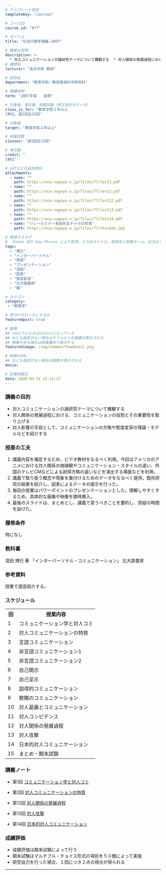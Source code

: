 ```yaml
---
# テンプレート指定
templateKey: "courses"

# コースID
course_id: "077"

# タイトル
title: "社会行動学講義-2007"

# 簡単な説明
description: >-
  * 対人コミュニケーションの諸研究テーマについて概観する  * 対人関係の発展過程における、コミュニケーションの役割とその重要性を取り上げる  * 対人影響の手段として、コミュニケーションの方略や態度変容の理論・モデルなどを紹介する ....
# 講師名
lecturer: "高井次郎 教授"

# 部局名
department: "教育学部／教育発達科学研究科"

# 開講時限
term: "2007年度	前期"

# 対象者、単位数、授業回数（修正用の元データ）
class_is_for: "教育学部２年以上
2単位、週1回全15回"

# 対象者
target: "教育学部２年以上"

# 授業回数
classes: "週1回全15回"

# 単位数
credit: "
2単位"

# pdfなどの追加資料
attachments:
  - name: "" 
    path: https://ocw.nagoya-u.jp/files/77/lect1.pdf
  - name: "" 
    path: https://ocw.nagoya-u.jp/files/77/lect2.pdf
  - name: "" 
    path: https://ocw.nagoya-u.jp/files/77/lect12.pdf
  - name: "" 
    path: https://ocw.nagoya-u.jp/files/77/lect13.pdf
  - name: "" 
    path: https://ocw.nagoya-u.jp/files/77/lect14.pdf
  - name: "リレーセミナー島田先生チャボの写真" 
    path: https://ocw.nagoya-u.jp/files/77/chicken.jpg

# 関連するタグ
# （Yahoo API Key-Phrase により取得。入力はタイトル、部局名と授業ホーム、出力はキーフレーズ（tags））
tags:
  - "博巳"
  - "インターパーソナル"
  - "質疑"
  - "プレゼンテーション"
  - "深田"
  - "図表"
  - "態度変容"
  - "北大路書房"
  - "略"

# カテゴリ
category:
 - "教育学"

# 色付けのロールにするか
featuredpost: true

# 画像
## rootフォルダはstaticになっている
## なにも指定がない場合はデフォルトの画像が表示される
## 映像がある場合は映像優先で表示する
featuredimage: /img/common/thumbnail.png

# 映像のURL
## なにも指定がない場合は画像が表示される
movie: 

# 記事投稿日
date: 2020-03-31 21:11:17
---
```


### 講義の目的

  * 対人コミュニケーションの諸研究テーマについて概観する
  * 対人関係の発展過程における、コミュニケーションの役割とその重要性を取り上げる
  * 対人影響の手段として、コミュニケーションの方略や態度変容の理論・モデルなどを紹介する


### 授業の工夫

  1. 講義内容を補足するため、ビデオ教材をなるべく利用。今回はアメリカのアニメにおける対人関係の価値観やコミュニケーション・スタイルの違い、外国のテレビCMなどによる説得方略の違いなどを演出する場面などを利用。
  2. 講義で取り扱う概念や現象を裏付けるためのデータをなるべく提供。既存研究の結果を紹介し、図表によるデータの提示を行った。
  3. 毎回の授業はパワーポイントのプレゼンテーションとした。理解しやすくするため、具体的な画像や映像を随時挿入。
  4. 最後のスライドは、まとめとし、講義で習うべきことを要約し、質疑の時間を設けた。





### 履修条件

特になし 

### 教科書

深田 博巳 著 「インターパーソナル・コミュニケーション」 北大路書房 

### 参考資料

授業で適宜紹介する。


<h3>スケジュール</h3>
<table class="basic" width="455">
<tr>
<th class="center" width="20">回</th>
<th class="center">授業内容</th>
</tr>
<tr>
<td class="center" width="20">1</td>
<td>
コミュニケーション学と対人コミ
</td>
</tr>
<tr>
<td class="center" width="20">2</td>
<td>
対人コミュニケーションの特質
</td>
</tr>
<tr>
<td class="center" width="20">3</td>
<td>
言語コミュニケーション
</td>
</tr>
<tr>
<td class="center" width="20">4</td>
<td>
非言語コミュニケーション1
</td>
</tr>
<tr>
<td class="center" width="20">5</td>
<td>
非言語コミュニケーション2
</td>
</tr>
<tr>
<td class="center" width="20">6</td>
<td>
自己開示
</td>
</tr>
<tr>
<td class="center" width="20">7</td>
<td>
自己呈示
</td>
</tr>
<tr>
<td class="center" width="20">8</td>
<td>
説得的コミュニケーション
</td>
</tr>
<tr>
<td class="center" width="20">9</td>
<td>
欺瞞のコミュニケーション
</td>
</tr>
<tr>
<td class="center" width="20">10</td>
<td>
対人葛藤とコミュニケーション
</td>
</tr>
<tr>
<td class="center" width="20">11</td>
<td>
対人コンピテンス
</td>
</tr>
<tr>
<td class="center" width="20">12</td>
<td>
対人関係の発展過程
</td>
</tr>
<tr>
<td class="center" width="20">13</td>
<td>
対人攻撃
</td>
</tr>
<tr>
<td class="center" width="20">14</td>
<td>
日本的対人コミュニケーション</td>
</tr>
<tr>
<td class="center" width="20">15</td>
<td>
まとめ・期末試験
</td>
</tr>
</table>


### 講義ノート

- 第1回
[コミュニケーション学と対人コミ](https://ocw.nagoya-u.jp/files/77/lect1.pdf) 

- 第2回
[対人コミュニケーションの特質](https://ocw.nagoya-u.jp/files/77/lect2.pdf) 

- 第12回
[対人関係の発展過程](https://ocw.nagoya-u.jp/files/77/lect12.pdf) 

- 第13回
[対人攻撃](https://ocw.nagoya-u.jp/files/77/lect13.pdf) 

- 第14回
[日本的対人コミュニケーション](https://ocw.nagoya-u.jp/files/77/lect14.pdf) 






### 成績評価

  * 成績評価は期末試験によって行う
  * 期末試験はマルチプル・チョイス形式の項目を５０題によって実施
  * 研究協力を行った場合、１回につき２点の得点が得られる





-----